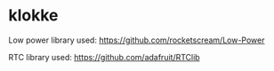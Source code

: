 # klokke
Low power library used:
https://github.com/rocketscream/Low-Power

RTC library used:
https://github.com/adafruit/RTClib